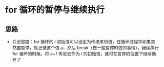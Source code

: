 # for 循环的暂停与继续执行

## 思路
- 只说思路：for 循环的 i 初始值可以设定为传进来的值，在循环过程中如果突然要暂停，就记录这个值 a，然后 break（做一些暂停时做的事情），继续执行 for 循环的时候，将 a+1 传进去作为 i 的初始值，就可在暂停的位置下继续循环了